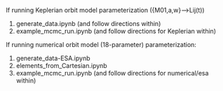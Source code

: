 If running Keplerian orbit model parameterization ({M01,a,w}-->Lij(t))

1) generate_data.ipynb (and follow directions within)
2) example_mcmc_run.ipynb (and follow directions for Keplerian within)


If running numerical orbit model (18-parameter)  parameterization:

1) generate_data-ESA.ipynb
2) elements_from_Cartesian.ipynb
3) example_mcmc_run.ipynb (and follow directions for numerical/esa within)


